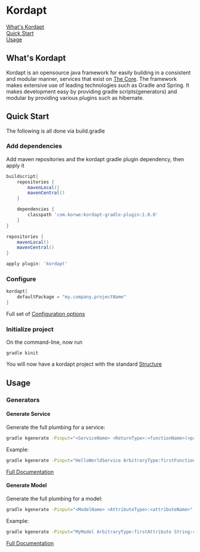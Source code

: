 Kordapt
=======

[What's Kordapt](https://github.com/korwe/kordapt#whats-kordapt "What is Kordapt")<br/>
[Quick Start](https://github.com/korwe/kordapt#quick-start "Setup and configure")<br/>
[Usage](https://github.com/korwe/kordapt#usage "Using generators")<br/>

What's Kordapt
--------------

Kordapt is an opensource java framework for easily building in a consistent and modular manner, services that exist on [The Core](https://github.com/korwe/the-core-java "The Core on Github").
The framework makes extensive use of leading technologies such as Gradle and Spring. It makes development easy by providing gradle scripts(generators) and modular by providing various plugins
such as hibernate.


Quick Start
-----

The following is all done via build.gradle
### Add dependencies

Add maven repositories and the kordapt gradle plugin dependency, then apply it
```gradle
buildscript{
    repositories {
        mavenLocal()
        mavenCentral()
    }

    dependencies {
        classpath 'com.korwe:kordapt-gradle-plugin:1.0.0'
    }
}

repositories {
    mavenLocal()
    mavenCentral()
}

apply plugin: 'kordapt'
```

### Configure
```gradle
kordapt{
    defaultPackage = "my.company.projectName"
}
```

Full set of [Configuration options](https://github.com/korwe/kordapt/wiki/Configuration-Options "Full set of configuration options")

### Initialize project
On the command-line, now run
```
gradle kinit
```

You will now have a kordapt project with the standard [Structure](https://github.com/korwe/kordapt/wiki/Project-Structure "Standard kordapt project structure")


Usage
-----

### Generators

#### Generate Service
Generate the full plumbing for a service:
```bash
gradle kgenerate -Pinput="<ServiceName> <ReturnType>:<functionName>(<params>)"
```
Example:
```bash
gradle kgenerate -Pinput="HelloWorldService ArbitraryType:firstFunction() void:secondFunction(Integer inputNumber)"

```

[Full Documentation](https://github.com/korwe/kordapt/wiki/Service-Generation "Full service generation documentation")

#### Generate Model
Generate the full plumbing for a model:
```bash
gradle kgenerate -Pinput="<ModelName> <AttributeType>:<attributeName>"
```
Example:
```bash
gradle kgenerate -Pinput="MyModel ArbitraryType:firstAttribute String:secondAttribute"

```

[Full Documentation](https://github.com/korwe/kordapt/wiki/Model-Generation "Full model generation documentation")

